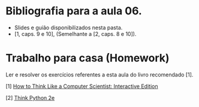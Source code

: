 # Bibliografia para a aula 06.

* Slides e guião disponibilizados nesta pasta.
* [1, caps. 9 e 10],
(Semelhante a [2, caps. 8 e 10]).

# Trabalho para casa (Homework)

Ler e resolver os exercícios referentes a esta aula do livro recomendado [1].

[1] [How to Think Like a Computer Scientist: Interactive Edition](https://runestone.academy/runestone/static/thinkcspy/index.html)

[2] [Think Python 2e](http://greenteapress.com/wp/think-python-2e/)

